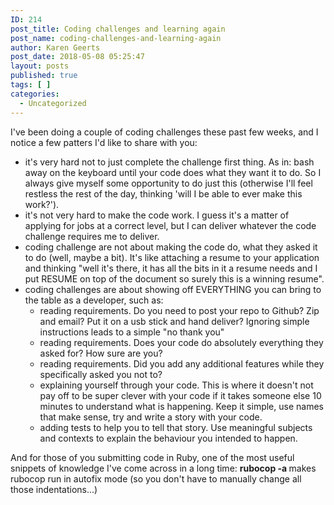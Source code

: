 ```yaml
---
ID: 214
post_title: Coding challenges and learning again
post_name: coding-challenges-and-learning-again
author: Karen Geerts
post_date: 2018-05-08 05:25:47
layout: posts
published: true
tags: [ ]
categories:
  - Uncategorized
---
```

I've been doing a couple of coding challenges these past few weeks, and I notice a few patters I'd like to share with you:
<!--more-->

<ul>
 	<li>it's very hard not to just complete the challenge first thing. As in: bash away on the keyboard until your code does what they want it to do. So I always give myself some opportunity to do just this (otherwise I'll feel restless the rest of the day, thinking 'will I be able to ever make this work?').</li>
 	<li>it's not very hard to make the code work. I guess it's a matter of applying for jobs at a correct level, but I can deliver whatever the code challenge requires me to deliver.</li>
 	<li>coding challenge are not about making the code do, what they asked it to do (well, maybe a bit). It's like attaching a resume to your application and thinking "well it's there, it has all the bits in it a resume needs and I put RESUME on top of the document so surely this is a winning resume".</li>
 	<li>coding challenges are about showing off EVERYTHING you can bring to the table as a developer, such as:
<ul>
 	<li>reading requirements. Do you need to post your repo to Github? Zip and email? Put it on a usb stick and hand deliver? Ignoring simple instructions leads to a simple "no thank you"</li>
 	<li>reading requirements. Does your code do absolutely everything they asked for? How sure are you?</li>
 	<li>reading requirements. Did you add any additional features while they specifically asked you not to?</li>
 	<li>explaining yourself through your code. This is where it doesn't not pay off to be super clever with your code if it takes someone else 10 minutes to understand what is happening. Keep it simple, use names that make sense, try and write a story with your code.</li>
 	<li>adding tests to help you to tell that story. Use meaningful subjects and contexts to explain the behaviour you intended to happen.</li>
</ul>
</li>
</ul>
And for those of you submitting code in Ruby, one of the most useful snippets of knowledge I've come across in a long time: <strong>rubocop -a </strong>makes rubocop run in autofix mode (so you don't have to manually change all those indentations...)
